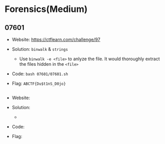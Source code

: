 # Forensics(Medium)

## 07601

* Website: https://ctflearn.com/challenge/97

* Solution: ```binwalk``` & ```strings```

    * Use ```binwalk -e <file>``` to anlyze the file. It would thoroughly extract the files hidden in the ```<file>```

* Code: ```bash 07601/07601.sh```

* Flag: ```ABCTF{Du$t1nS_D0jo}```



## 

* Website: 

* Solution: 

    * 

* Code: 

* Flag: 


